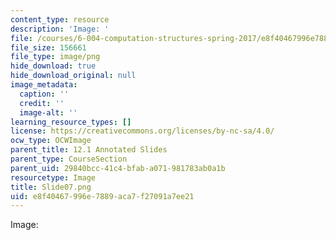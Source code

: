 ```yaml
---
content_type: resource
description: 'Image: '
file: /courses/6-004-computation-structures-spring-2017/e8f40467996e7889aca7f27091a7ee21_Slide07.png
file_size: 156661
file_type: image/png
hide_download: true
hide_download_original: null
image_metadata:
  caption: ''
  credit: ''
  image-alt: ''
learning_resource_types: []
license: https://creativecommons.org/licenses/by-nc-sa/4.0/
ocw_type: OCWImage
parent_title: 12.1 Annotated Slides
parent_type: CourseSection
parent_uid: 29840bcc-41c4-bfab-a071-981783ab0a1b
resourcetype: Image
title: Slide07.png
uid: e8f40467-996e-7889-aca7-f27091a7ee21
---
```

Image: 
